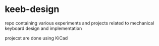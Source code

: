 # keeb-design

repo containing various experiments and projects related to mechanical keyboard design and implementation

projecst are done using KiCad
